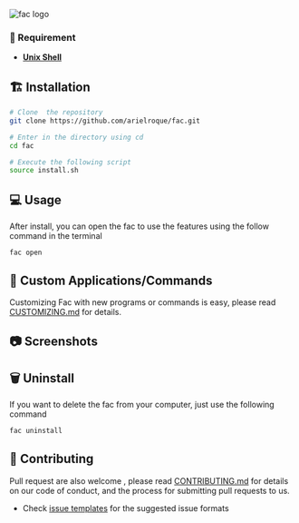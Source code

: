 
![fac logo](https://user-images.githubusercontent.com/17733053/76709507-04f29100-66de-11ea-9a8a-0b6a81d588aa.png)

### :bookmark: Requirement

- [**Unix Shell**](https://en.wikipedia.org/wiki/Bash_(Unix_shell))


## :building_construction: Installation

```bash
# Clone  the repository
git clone https://github.com/arielroque/fac.git

# Enter in the directory using cd
cd fac

# Execute the following script
source install.sh

```
## :computer: Usage

After install, you can open the fac to use the features using the follow command in the terminal 
```
fac open
```
## :wrench: Custom Applications/Commands

Customizing Fac with new programs or commands is easy, please read [CUSTOMIZING.md](/CUSTOMIZING.md) for details.

## :camera: Screenshots

## :wastebasket: Uninstall

If you want to delete the fac from your computer, just use the following command

```bash
fac uninstall
```
## :rocket: Contributing

Pull request are also welcome , please read  [CONTRIBUTING.md](/CONTRIBUTING.md)  for details on our code of conduct, and the process for submitting pull requests to us.
    
-   Check  [issue templates](https://github.com/arielroque/Mi-action/issues)  for the suggested issue formats
